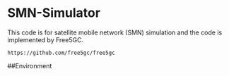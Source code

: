 # SMN-Simulator

This code is for satellite mobile network (SMN) simulation and the code is implemented by Free5GC.

```
https://github.com/free5gc/free5gc
```

##Environment
